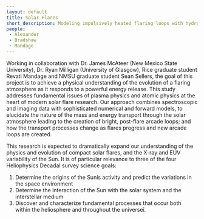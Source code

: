 ```yaml
---
layout: default
title: Solar Flares
short_description: Modeling impulsively heated flaring loops with hydrodynamic simulations
people:
 - Alexander
 - Bradshaw
 - Mandage
---
```


Working in collaboration with Dr. James McAteer (New Mexico State University), Dr. Ryan Milligan (University of Glasgow), Rice graduate student Revati Mandage and NMSU graduate student Sean Sellers, the goal of this project is to achieve a physical understanding of the evolution of a flaring atmosphere as it responds to a powerful energy release. This study addresses fundamental issues of plasma physics and atomic physics at the heart of modern solar flare research. Our approach combines spectroscopic and imaging data with sophisticated numerical and forward models, to elucidate the nature of the mass and energy transport through the solar atmosphere leading to the creation of bright, post-flare arcade loops; and how the transport processes change as flares progress and new arcade loops are created.

This research is expected to dramatically expand our understanding of the physics and evolution of compact solar flares, and the X-ray and EUV variability of the Sun. It is of particular relevance to three of the four Heliophysics Decadal survey science goals: 

1. Determine the origins of the Sunís activity and predict the variations in the space environment
2. Determine the interaction of the Sun with the solar system and the interstellar medium
3. Discover and characterize fundamental processes that occur both within the heliosphere and throughout the universeî.
